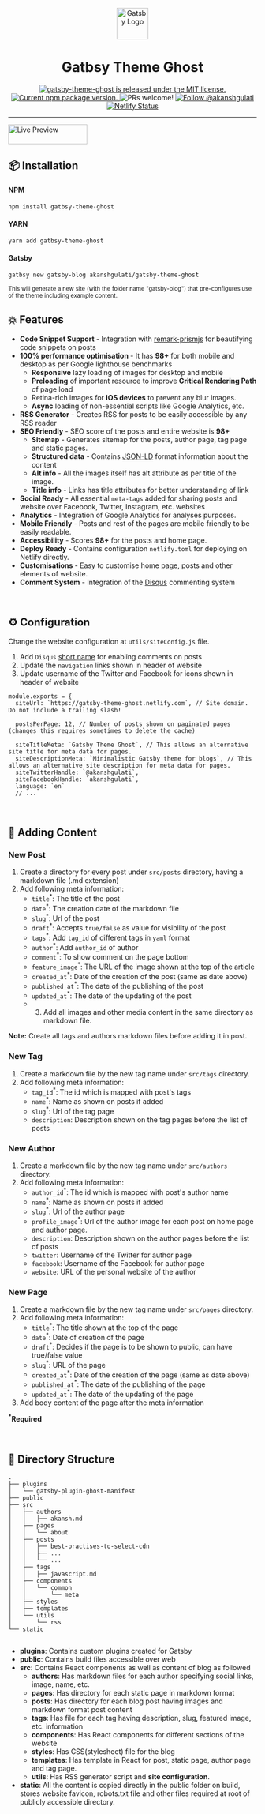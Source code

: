 <p align="center">
<img src="https://camo.githubusercontent.com/ac31ac54c2013850b0fb8a3a4926f4718a398fb3/68747470733a2f2f7777772e6761747362796a732e6f72672f6d6f6e6f6772616d2e737667" width="64px;" alt="Gatsby Logo">
</p>
<h1 align="center">
Gatbsy Theme Ghost
</h1>
<p align="center">
  <a href="https://github.com/akanshgulati/gatsby-theme-ghost/blob/master/LICENSE">
    <img src="https://img.shields.io/badge/license-MIT-blue.svg" alt="gatsby-theme-ghost is released under the MIT license." />
  </a>
  <a href="https://www.npmjs.org/package/gatsby-theme-ghost">
    <img src="https://img.shields.io/npm/v/gatsby-theme-ghost.svg" alt="Current npm package version." />
  </a>
  <img src="https://img.shields.io/badge/PRs-welcome-brightgreen.svg" alt="PRs welcome!" />
  <a href="https://twitter.com/intent/follow?screen_name=akanshgulati">
    <img src="https://img.shields.io/twitter/follow/akanshgulati.svg?label=Follow%20@akanshgulati" alt="Follow @akanshgulati" />
  </a>
  <a href="https://app.netlify.com/sites/gatsby-theme-ghost/deploys">
      <img src="https://api.netlify.com/api/v1/badges/ae8e28d2-398b-4fcd-87c5-20ff1c74d077/deploy-status" alt="Netlify Status" />
    </a>
</p>
<hr/>

<a href="https://gatsby-theme-ghost.netlify.com/" target="_blank">
<img src="https://svgshare.com/i/Gbj.svg" alt="Live Preview" width="160px" height="40px">
</a>


## 📦 Installation 
#### NPM
```shell script
npm install gatbsy-theme-ghost
```
#### YARN
```shell script
yarn add gatbsy-theme-ghost
```

#### Gatsby

```shell script
gatbsy new gatsby-blog akanshgulati/gatsby-theme-ghost
```

<small>
This will generate a new site (with the folder name "gatsby-blog") that pre-configures use of the theme including example content.
</small>

<br>

 ## 💥 Features  
- **Code Snippet Support** - Integration with [remark-prismjs](https://www.gatsbyjs.org/packages/gatsby-remark-prismjs/) for beautifying code snippets on posts  
- **100% performance optimisation** -  It has **98+** for both mobile and desktop as per Google lighthouse benchmarks  
   - **Responsive** lazy loading of images for desktop and mobile  
   - **Preloading** of important resource to improve **Critical Rendering Path** of page load  
   - Retina-rich images for **iOS devices** to prevent any blur images.   
   - **Async** loading of non-essential scripts like Google Analytics, etc.  
- **RSS Generator** - Creates RSS for posts to be easily accessible by any RSS reader  
- **SEO Friendly** - SEO score of the posts and entire website is **98+**  
  - **Sitemap** - Generates sitemap for the posts, author page, tag page and static pages.  
   - **Structured data** - Contains [JSON-LD](https://developers.google.com/search/docs/guides/intro-structured-data) format information about the content  
   - **Alt info** - All the images itself has alt attribute as per title of the image.  
   - **Title info** - Links has title attributes for better understanding of link  
- **Social Ready** - All essential `meta-tags` added for sharing posts and website over Facebook, Twitter, Instagram, etc. websites  
- **Analytics** - Integration of Google Analytics for analyses purposes.  
- **Mobile Friendly** - Posts and rest of the pages are mobile friendly to be easily readable.  
- **Accessibility** - Scores **98+** for the posts and home page.  
- **Deploy Ready** - Contains configuration `netlify.toml` for deploying on Netlify directly.  
- **Customisations** - Easy to customise home page, posts and other elements of website.  
- **Comment System** - Integration of the [Disqus](https://github.com/disqus/disqus-react) commenting system  
     
<br/>

## ⚙️ Configuration 

Change the website configuration at `utils/siteConfig.js` file.  
   1. Add `Disqus` [short name](https://help.disqus.com/en/articles/1717111-what-s-a-shortname) for enabling comments on posts  
   2. Update the `navigation` links shown in header of website  
   3. Update username of the Twitter and Facebook for icons shown in header of website  


```JS
module.exports = {  
  siteUrl: `https://gatsby-theme-ghost.netlify.com`, // Site domain. Do not include a trailing slash!  
  
  postsPerPage: 12, // Number of posts shown on paginated pages (changes this requires sometimes to delete the cache)  
  
  siteTitleMeta: `Gatsby Theme Ghost`, // This allows an alternative site title for meta data for pages.  
  siteDescriptionMeta: `Minimalistic Gatsby theme for blogs`, // This allows an alternative site description for meta data for pages.  
  siteTwitterHandle: `@akanshgulati`,  
  siteFacebookHandle: `akanshgulati`,  
  language: `en`
  // ...
```

<br/>

## 📝 Adding Content

### New Post  
1. Create a directory for every post under `src/posts` directory, having a markdown file (.md extension)   
2. Add following meta information:  
   - `title`<sup>*</sup>: The title of the post  
   - `date`<sup>*</sup>: The creation date of the markdown file  
   - `slug`<sup>*</sup>: Url of the post  
   - `draft`<sup>*</sup>: Accepts `true/false` as value for visibility of the post  
   - `tags`<sup>*</sup>: Add `tag_id` of different tags in `yaml` format  
   - `author`<sup>*</sup>: Add `author_id` of author  
   - `comment`<sup>*</sup>: To show comment on the page bottom  
   - `feature_image`<sup>*</sup>: The URL of the image shown at the top of the article  
   - `created_at`<sup>*</sup>: Date of the creation of the post (same as date above)  
   - `published_at`<sup>*</sup>: The date of the publishing of the post  
   - `updated_at`<sup>*</sup>: The date of the updating of the post  
   - 3. Add all images and other media content in the same directory as markdown file.  
  
**Note:** Create all tags and authors markdown files before adding it in post.  
  
### New Tag  
1. Create a markdown file by the new tag name under `src/tags` directory.   
2. Add following meta information:  
   - `tag_id`<sup>*</sup>: The id which is mapped with post's tags  
   - `name`<sup>*</sup>: Name as shown on posts if added  
   - `slug`<sup>*</sup>: Url of the tag page  
   - `description`: Description shown on the tag pages before the list of posts  
  
### New Author  
1. Create a markdown file by the new tag name under `src/authors` directory.   
2. Add following meta information:  
   - `author_id`<sup>*</sup>: The id which is mapped with post's author name  
   - `name`<sup>*</sup>: Name as shown on posts if added  
   - `slug`<sup>*</sup>: Url of the author page  
   - `profile_image`<sup>*</sup>: Url of the author image for each post on home page and author page.  
   - `description`: Description shown on the author pages before the list of posts  
   - `twitter`: Username of the Twitter for author page  
   - `facebook`: Username of the Facebook for author page  
   - `website`: URL of the personal website of the author  
  
### New Page  
1. Create a markdown file by the new tag name under `src/pages` directory.   
2. Add following meta information:   
   - `title`<sup>*</sup>: The title shown at the top of the page  
   - `date`<sup>*</sup>: Date of creation of the page  
   - `draft`<sup>*</sup>: Decides if the page is to be shown to public, can have true/false value  
   - `slug`<sup>*</sup>: URL of the page  
   - `created_at`<sup>*</sup>: Date of the creation of the page (same as date above)  
   - `published_at`<sup>*</sup>: The date of the publishing of the page  
   - `updated_at`<sup>*</sup>: The date of the updating of the page  
3. Add body content of the page after the meta information  
  
  
  
**<sup>*</sup>Required**  
  
  
<br/>

  
## 🔭 Directory Structure 

```
.    
├── plugins    
│   └── gatsby-plugin-ghost-manifest    
├── public    
├── src  
│   ├── authors  
│   │   ├── akansh.md  
│   ├── pages    
│   │   └── about    
│   ├── posts    
│   │   ├── best-practises-to-select-cdn  
│   │   ├── ...    
│   │   └── ...   
│   ├── tags  
│   │   ├── javascript.md  
│   ├── components    
│   │   └── common    
│   │       └── meta  
│   ├── styles   
│   ├── templates    
│   └── utils    
│       └── rss    
└── static    
    
```    
- **plugins**: Contains custom plugins created for Gatsby    
- **public**: Contains build files accessible over web    
- **src**: Contains React components as well as content of blog as followed  
   - **authors**: Has markdown files for each author specifying social links, image, name, etc.  
   - **pages**: Has directory for each static page in markdown format  
   - **posts**: Has directory for each blog post having images and markdown format post content  
   - **tags**: Has file for each tag having description, slug, featured image, etc. information  
   - **components**: Has React components for different sections of the website  
   - **styles**: Has CSS(stylesheet) file for the blog  
   - **templates**: Has template in React for post, static page, author page and tag page.  
   - **utils**: Has RSS generator script and **site configuration**.  
- **static**: All the content is copied directly in the public folder on build, stores website favicon, robots.txt file and other files required at root of publicly accessible directory.
